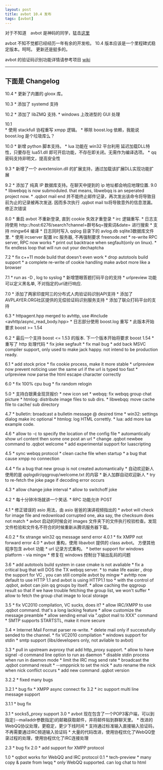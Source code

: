 ```yaml
---
layout: post
title: avbot 10.4 发布
tags: [avbot]
---
```


对于不知道　avbot 是神码的同学，猛击[这里](http://qqbot.avplayer.org)

avbot 不知不觉都已经经历一年有余的开发啦。 10.4 版本应该是一个里程碑式稳定版本。呵呵。 更新还是挺多的。


avbot 的验证码识别功能详情请参考项目 [wiki](http://wiki.avplayer.org/deCAPTCHA)

---
下面是 Changelog
---

10.4
	* 更新了内置的 gloox 库。

10.3
	* 添加了 systemd 支持

10.2
	* 添加了 libZMQ 支持. 
	* windows 上改进型的 GUI 处理

10.1	
	* 使用 stackfull 协程重写 xmpp 逻辑。
	* 移除 boost.log 依赖，我能说 boost.log 是个垃圾库么？

10.0
	* 新增 python 脚本支持。
	* lua 功能在 win32 平台利用 延迟加载DLL特性，只要存在 lua51.dll 即可开启功能，不存在即关闭。无需作为编译选项。
	* qq密码支持非明文，提高安全性

9.3
	* 新增了一个 avextension.dll 的扩展支持，通过加载该扩展DLL实现功能扩展

9.2
	* 添加了 纯真 IP 数据库支持。在聊天中提到的 ip 地址都会响应地理位置.
9.0
	* libwebqq is now submoduled. that means, libwebqq is an seperated project now.
	* .qqbot mail end 并不能终止邮件记录，再次发出该命令将导致目前为止的记录被再次发送. 因而多次执行 .qqbot mail to将导致意外的信息泄漏。修正次错误

8.0
	* 重启 avbot 不重新登录, 直到 cookie 失效才重登录
	* irc 逻辑重写.
	* 日志支持使用 http::/host:6276/search?channel=群号&q=搜索词&date= 进行搜索
	* 支持 mingw64 编译
	* 日志同时写入 qqlog 目录下的  avlog.db sqlite3数据库文件里.
	* 使用 ircserver 配置 irc 服务器, 不再强制要求 freenode.net
	* re-write RPC server, RPC now works
	* print out backtrace when segfault(only on linux).
	* fix endless loop that will run out your dechaptcha

7.2
	* fix c++11 mode build that doesn't even work
	* drop autotools build support
	* a complete re-write of cookie handling make avbot more like a browser

7.1
	* run as -D , log to syslog
	* 新增慧眼答题打码平台的支持
	* urlpreview 功能可以定义黑名单, 不对指定的url进行响应.

7.0
	* 添加了两家印度阿三的分布式人肉验证码识别API支持
	* 添加了AVPLAYER.ORG社区提供的无偿验证码识别服务支持
	* 添加了联众打码平台的支持

6.3
	* httpagent.hpp merged to avhttp, use #include <avhttp/async_read_body.hpp>
	* 日志部分使用 boost.log 重写
	* 此版本开始要求 boost >= 1.54

6.2
	* 最后一个支持 boost <= 1.53 的版本. 下一个版本开始将要求 boost 1.54
	* 重写了 http 处理代码
	* fix joke segfault
	* fix mail bug
	* add back MSVC compiler support, only used to make jack happy. not intend to be production ready.

6.1
	* add stock price
	* fix cookie process, make it more stable
	* urlpreview now prevent noticing user the same url if the url is typed too fast
	* urlpreview now parse the html escape character correctly

6.0
	* fix 100% cpu bug
	* fix random relogin

5.0
	* 支持白银黄金现货报价
	* new icon set
	* webqq: fix webqq group chat picture
	* htmlog: distribute image files to sub dirs.
	* libwebqq: move cache file to cache/ sub directory

4.7
	* bulletin: broadcast a bulletin message @ desired time
	* win32: settings dialog make irc optional
	* htmlog: log HTML correttly.
	* lua: add more lua example code.

4.6
	* allow to -c to specify the location of the config file
	* automantically show url content then some one post an url
	* change .qqbot newbee command to .qqbot welcome
	* add experimental support for luascripting

4.5
	* sync webqq protocol
	* clean cache file when startup
	* a bug that cause xmpp no connection

4.4
	* fix a bug that new group is not created automantically
	* 自动欢迎新人使用的是 $qqlogdir/$qqgroup/welcome.txt 的内容
	* 新人加群自动欢迎新人
	* try to re-fetch the joke page if decoding error occurs

4.3
	* allow change joke interval
	* allow to switchoff joke

4.2
	* 每十分钟冷场就讲一个笑话.
	* RPC 功能允许 POST

4.1
	* 修正错误的 asio 用法，由 asio 爸爸的演讲视频指出的
	* avbot will check for image file and redownload corrupted one, aka say, the checksum does not match
	* avbot 启动的时候会对 images 文件夹下的文件执行校验检查。发现文件检验和文件名不符合的时候重新从腾讯服务器下载。

4.0.2
	* fix strange win32 qq message send error
4.0.1
	* fix XMPP not forward error
4.0
	* avbot 重构，使用 libavbot 提供的 class avbot。 方便其他程序包含 avbot 功能
	* url 记录方式重构。
	* better support for windows platform - via mingw
	* 修复在 windows 控制台下输出乱码的问题

3.6
	* add autotools build system in case cmake is not avaliable
	* fix a critical bug that will DOS the TX webqq server.
	* to make life easier , drop the support for VC , you can still compile avbot by mingw
	* avhttp now default to use HTTP 1.1 and avbot is using HTTP1.1 too
	* with the control of .qqbot, avbot can join qq groups by itself.
	* allow caching the qqgroup result so that if we have trouble fetching the group list, we won't suffer
	* allow to fetch the group chat image to local storage

3.5
	* fix VC2010 compilation, VC sucks, does it?
	* allow IRC/XMPP to use .qqbot command. that's a long lacking feature
	* allow customize the message preamble
	* allow sending email via ".qqbot mail to  XXX" command
	* SMTP supports STARTSTL, make it more secure

3.4
	* Internet Mail Format parser re-write.
	* delete mail only if successfully sended to the channel.
	* fix VC2010 compilation
	* windows support for stdin
	* smtp support (libs/developers only, not avliable to avbot)

3.3
	* pull in upstream avproxy that add http_proxy support.
	* allow to have signel  -d command line option to run as daemon
	* disable stdin process when run in daemon mode
	* limit the IRC msg send rate
	* broadcast the .qqbot command result
	* --xmppnick to set the nick
	* auto rename the nick when nick conflict occurs
	* add new command .qqbot version

3.2.2
	* fixed many bugs

3.2.1
	* bug fix
	* XMPP async connect fix
3.2
	* irc support multi line message support

3.1.1
	* bug fix

3.1
	* socks5_proxy support
3.0
	* avbot 现在包含了一个POP3客户端，可以到指定(--mailaddr参数指定)的邮箱获取邮件，并将邮件贴到群聊天里。
	* 改进的WebQQ协议处理，更稳定，更少下线时间
	* 支持通过标准输入直接输入验证码，不再需要通过IRC频道输入验证码
	* 大量的代码改进，使用协程优化了WebQQ登录过程的处理，使用协程优化了IRC连接处理

2.3
	* bug fix
2.0
	* add support for XMPP protocol

1.0
	* qqbot works for WebQQ and IRC protocol
0.1
	* tech-preview
	* many copy & paste from lwqq
	* only WebQQ supported. can log chat to html
